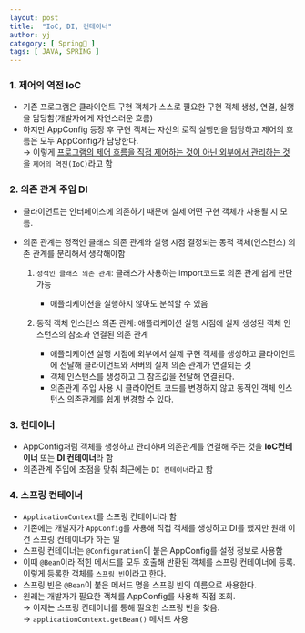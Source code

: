 ```yaml
---
layout: post
title:  "IoC, DI, 컨테이너"
author: yj
category: [ Spring🌱 ]
tags: [ JAVA, SPRING ]
---
```


### 1. 제어의 역전 IoC
- 기존 프로그램은 클라이언트 구현 객체가 스스로 필요한 구현 객체 생성, 연결, 실행을 담당함(개발자에게 자연스러운 흐름)
- 하지만 AppConfig 등장 후 구현 객체는 자신의 로직 실행만을 담당하고 제어의 흐름은 모두 AppConfig가 담당한다. <br/>
→ 이렇게 <a href="#">프로그램의 제어 흐름을 직접 제어하는 것이 아닌 외부에서 관리하는 것</a>을 `제어의 역전(IoC)`라고 함

### 2. 의존 관계 주입 DI
- 클라이언트는 인터페이스에 의존하기 때문에 실제 어떤 구현 객체가 사용될 지 모름.
- 의존 관계는 정적인 클래스 의존 관계와 실행 시점 결정되는 동적 객체(인스턴스) 의존 관계를 분리해서 생각해야함

    1. `정적인 클래스 의존 관계`: 클래스가 사용하는 import코드로 의존 관계 쉽게 판단 가능
        - 애플리케이션을 실행하지 않아도 분석할 수 있음

    2. 동적 객체 인스턴스 의존 관계: 애플리케이션 실행 시점에 실제 생성된 객체 인스턴스의 참조과 연결된 의존 관계
        - 애플리케이션 실행 시점에 외부에서 실제 구현 객체를 생성하고 클라이언트에 전달해 클라이언트와 서버의 실제 의존 관계가 연결되는 것
        - 객체 인스턴스를 생성하고 그 참조값을 전달해 연결된다.
        - 의존관계 주입 사용 시 클라이언트 코드를 변경하지 않고 동적인 객체 인스턴스 의존관계를 쉽게 변경할 수 있다.

### 3. 컨테이너
- AppConfig처럼 객체를 생성하고 관리하며 의존관계를 연결해 주는 것을 **IoC컨테이너** 또는 **DI 컨테이너**라 함
- 의존관계 주입에 초점을 맞춰 최근에는 `DI 컨테이너`라고 함

### 4. 스프링 컨테이너
- `ApplicationContext`를 스프링 컨테이너라 함
- 기존에는 개발자가 `AppConfig`를 사용해 직접 객체를 생성하고 DI를 했지만 원래 이건 스프링 컨테이너가 하는 일
- 스프링 컨테이너는 `@Configuration`이 붙은 AppConfig를 설정 정보로 사용함
- 이때 `@Bean`이라 적힌 메서드를 모두 호출해 반환된 객체를 스프링 컨테이너에 등록.
이렇게 등록한 객체를 `스프링 빈`이라고 한다.
- 스프링 빈은 `@Bean`이 붙은 메서드 명을 스프링 빈의 이름으로 사용한다.<br/>
- 원래는 개발자가 필요한 객체를 AppConfig를 사용해 직접 조회.<br/>
    → 이제는 스프링 컨테이너를 통해 필요한 스프링 빈을 찾음.<br/>
    → `applicationContext.getBean()` 메서드 사용<br/>